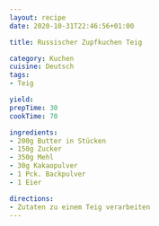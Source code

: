 ```yaml
---
layout: recipe
date: 2020-10-31T22:46:56+01:00

title: Russischer Zupfkuchen Teig

category: Kuchen
cuisine: Deutsch
tags:
- Teig

yield:
prepTime: 30
cookTime: 70

ingredients:
- 200g Butter in Stücken
- 150g Zucker
- 350g Mehl
- 30g Kakaopulver
- 1 Pck. Backpulver
- 1 Eier

directions:
- Zutaten zu einem Teig verarbeiten
---
```

